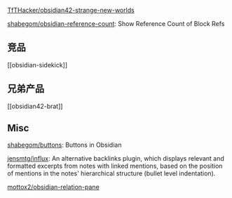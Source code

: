 




[TfTHacker/obsidian42-strange-new-worlds](https://github.com/TfTHacker/obsidian42-strange-new-worlds)

[shabegom/obsidian-reference-count](https://github.com/shabegom/obsidian-reference-count): Show Reference Count of Block Refs

## 竞品

[[obsidian-sidekick]]


## 兄弟产品

[[obsidian42-brat]]



## Misc


[shabegom/buttons](https://github.com/shabegom/buttons): Buttons in Obsidian

[jensmtg/influx](https://github.com/jensmtg/influx): An alternative backlinks plugin, which displays relevant and formatted excerpts from notes with linked mentions, based on the position of mentions in the notes' hierarchical structure (bullet level indentation).

[mottox2/obsidian-relation-pane](https://github.com/mottox2/obsidian-relation-pane)

